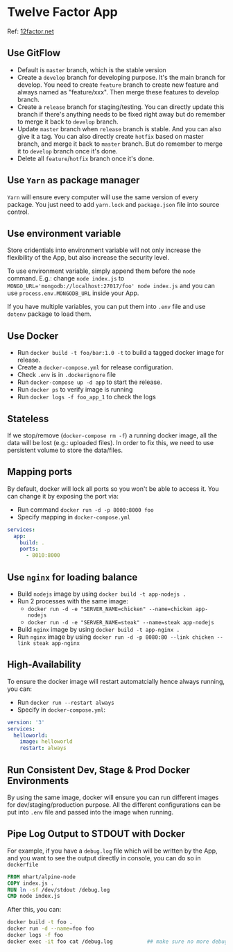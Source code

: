 # Twelve Factor App

Ref: [12factor.net](12factor.net)

## Use GitFlow

* Default is `master` branch, which is the stable version
* Create a `develop` branch for developing purpose. It's the main branch for
  develop. You need to create `feature` branch to create new feature and always
  named as "feature/xxx". Then merge these features to develop branch.
* Create a `release` branch for staging/testing. You can directly update this
  branch if there's anything needs to be fixed right away but do remember to
  merge it back to `develop` branch.
* Update `master` branch when `release` branch is stable. And you can also give
  it a tag. You can also directly create `hotfix` based on master branch, and
  merge it back to `master` branch. But do remember to merge it to `develop`
  branch once it's done.
* Delete all `feature`/`hotfix` branch once it's done.

## Use `Yarn` as package manager

`Yarn` will ensure every computer will use the same version of every package.
You just need to add `yarn.lock` and `package.json` file into source control.

## Use environment variable

Store cridentials into environment variable will not only increase the
flexibility of the App, but also increase the security level.

To use environment variable, simply append them before the `node` command. E.g.:
change `node index.js` to `MONGO_URL='mongodb://localhost:27017/foo' node
index.js` and you can use `process.env.MONGODB_URL` inside your App.

If you have multiple variables, you can put them into `.env` file and use
`dotenv` package to load them.

## Use Docker

* Run `docker build -t foo/bar:1.0 -t` to build a tagged docker image for
  release.
* Create a `docker-compose.yml` for release configuration.
* Check `.env` is in `.dockerignore` file
* Run `docker-compose up -d app` to start the release.
* Run `docker ps` to verify image is running
* Run `docker logs -f foo_app_1` to check the logs

## Stateless

If we stop/remove (`docker-compose rm -f`) a running docker image, all the data
will be lost (e.g.: uploaded files). In order to fix this, we need to use
persistent volume to store the data/files.

## Mapping ports

By default, docker will lock all ports so you won't be able to access it. You
can change it by exposing the port via:

* Run command `docker run -d -p 8000:8000 foo`
* Specify mapping in `docker-compose.yml`

```yaml
services:
  app:
    build: .
    ports:
      - 8010:8000
```

## Use `nginx` for loading balance

* Build `nodejs` image by using `docker build -t app-nodejs .`
* Run 2 processes with the same image:
  * `docker run -d -e "SERVER_NAME=chicken" --name=chicken app-nodejs`
  * `docker run -d -e "SERVER_NAME=steak" --name=steak app-nodejs`
* Build `nginx` image by using `docker build -t app-nginx .`
* Run `nginx` image by using `docker run -d -p 8080:80 --link chicken --link
  steak app-nginx`

## High-Availability

To ensure the docker image will restart automatcially hence always running, you
can:

* Run `docker run --restart always`
* Specify in `docker-compose.yml`:

```yaml
version: '3'
services:
  helloworld:
    image: helloworld
    restart: always
```

## Run Consistent Dev, Stage & Prod Docker Environments

By using the same image, docker will ensure you can run different images for
dev/staging/production purpose. All the different configurations can be put into
`.env` file and passed into the image when running.

## Pipe Log Output to STDOUT with Docker

For example, if you have a `debug.log` file which will be written by the App,
and you want to see the output directly in console, you can do so in
`dockerfile`

```dockerfile
FROM mhart/alpine-node
COPY index.js .
RUN ln -sf /dev/stdout /debug.log
CMD node index.js
```

After this, you can:

```bash
docker build -t foo .
docker run -d --name=foo foo
docker logs -f foo
docker exec -it foo cat /debug.log           ## make sure no more debug.log will be wrritten
```
